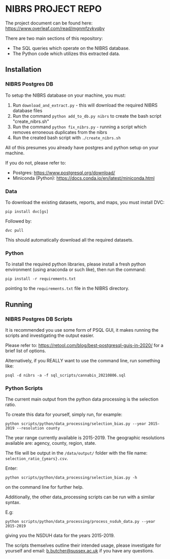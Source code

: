 # NIBRS PROJECT REPO

The project document can be found here: https://www.overleaf.com/read/mgnmfzvkyqby

There are two main sections of this repository:

- The SQL queries which operate on the NIBRS database.
- The Python code which utilizes this extracted data.

## Installation

### NIBRS Postgres DB

To setup the NIBRS database on your machine, you must:

1. Run `download_and_extract.py` - this will download the required NIBRS database files
2. Run the command `python add_to_db.py nibrs` to create the bash script "create_nibrs.sh"
3. Run the command `python fix_nibrs.py` - running a script which removes erroneous duplicates from the nibrs
3. Run the created bash script with `./create_nibrs.sh`

All of this presumes you already have postgres and python setup on your machine.

If you do not, please refer to:

- Postgres: https://www.postgresql.org/download/
- Miniconda (Python): https://docs.conda.io/en/latest/miniconda.html

### Data

To download the existing datasets, reports, and maps, you must install DVC:

`pip install dvc[gs]`

Followed by:

`dvc pull`

This should automatically download all the required datasets.


### Python

To install the required python libraries, please install a fresh python environment (using anaconda or such like), then run the command:

`pip install -r requirements.txt`

pointing to the `requirements.txt` file in the NIBRS directory.

## Running

### NIBRS Postgres DB Scripts

It is recommended you use some form of PSQL GUI, it makes running the scripts and investigating the output easier.

Please refer to: https://retool.com/blog/best-postgresql-guis-in-2020/ for a brief list of options.

Alternatively, if you REALLY want to use the command line, run something like:

`psql -d nibrs -a -f sql_scripts/cannabis_20210806.sql`

### Python Scripts

The current main output from the python data processing is the selection ratio.

To create this data for yourself, simply run, for example:

`python scripts/python/data_processing/selection_bias.py --year 2015-2019 --resolution county`

The year range currently available is 2015-2019.
The geographic resolutions available are: agency, county, region, state.

The file will be output in the `/data/output/` folder with the file name: `selection_ratio_{years}.csv`.

Enter:

`python scripts/python/data_processing/selection_bias.py -h`

on the command line for further help.

Additionally, the other data_processing scripts can be run with a similar syntax.

E.g:

`python scripts/python/data_processing/process_nsduh_data.py --year 2015-2019`

giving you the NSDUH data for the years 2015-2019.

The scripts themselves outline their intended usage, please investigate for yourself and email: b.butcher@sussex.ac.uk if you have any questions.
